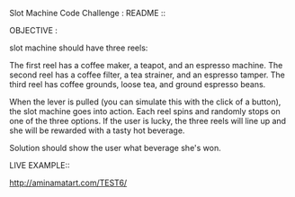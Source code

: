 Slot Machine Code Challenge : README ::

OBJECTIVE :

slot machine should have three reels:

The first reel has a coffee maker, a teapot, and an espresso machine.
The second reel has a coffee filter, a tea strainer, and an espresso tamper.
The third reel has coffee grounds, loose tea, and ground espresso beans.

When the lever is pulled (you can simulate this with the click of a button), the slot machine goes into action. Each reel spins and randomly stops on one of the three options.
If the user is lucky, the three reels will line up and she will be rewarded with a tasty hot beverage.

Solution should show the user what beverage she's won. 

LIVE EXAMPLE::

http://aminamatart.com/TEST6/